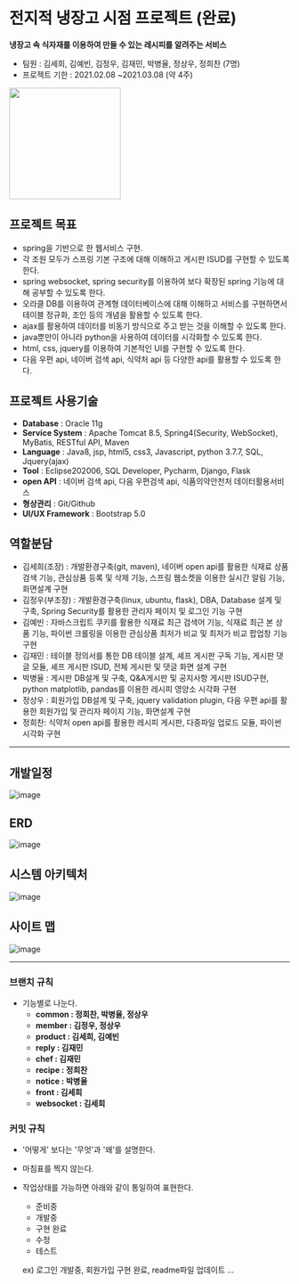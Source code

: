 # 전지적 냉장고 시점 프로젝트 (완료)
**냉장고 속 식자재를 이용하여 만들 수 있는 레시피를 알려주는 서비스**

- 팀원 : 김세희, 김예빈, 김정우, 김재민, 박병율, 정상우, 정희찬 (7명)
- 프로젝트 기한 : 2021.02.08 ~2021.03.08 (약 4주)
<img src="https://user-images.githubusercontent.com/64109506/110205423-30582800-7ebb-11eb-8f1b-e535d0b1584f.png" width="200">
  
## 프로젝트 목표 
- spring을 기반으로 한 웹서비스 구현. 
- 각 조원 모두가 스프링 기본 구조에 대해 이해하고 게시판 ISUD를 구현할 수 있도록 한다.
- spring websocket, spring security를 이용하여 보다 확장된 spring 기능에 대해 공부할 수 있도록 한다.
- 오라클 DB를 이용하여 관계형 데이터베이스에 대해 이해하고 서비스를 구현하면서 테이블 정규화, 조인 등의 개념을 활용할 수 있도록 한다.
- ajax를 활용하여 데이터를 비동기 방식으로 주고 받는 것을 이해할 수 있도록 한다.
- java뿐만이 아니라 python을 사용하여 데이터를 시각화할 수 있도록 한다.
- html, css, jquery를 이용하여 기본적인 UI를 구현할 수 있도록 한다.
- 다음 우편 api, 네이버 검색 api, 식약처 api 등 다양한 api를 활용할 수 있도록 한다.

## 프로젝트 사용기술
- **Database** : Oracle 11g
- **Service System** : Apache Tomcat 8.5, Spring4(Security, WebSocket), MyBatis, RESTful API, Maven
- **Language** : Java8, jsp, html5, css3, Javascript, python 3.7.7, SQL, Jquery(ajax)
- **Tool** : Eclipse202006, SQL Developer, Pycharm, Django, Flask
- **open API** : 네이버 검색 api, 다음 우편검색 api, 식품의약안천처 데이터활용서비스
- **형상관리** : Git/Github
- **UI/UX Framework** : Bootstrap 5.0


   
## 역할분담
- 김세희(조장) : 개발환경구축(git, maven), 네이버 open api를 활용한 식재료 상품검색 기능, 관심상품 등록 및 삭제 기능, 스프링 웹소켓을 이용한 실시간 알림 기능, 화면설계 구현
- 김정우(부조장) : 개발환경구축(linux, ubuntu, flask), DBA, Database 설계 및 구축, Spring Security를 활용한 관리자 페이지 및 로그인 기능 구현
- 김예빈 : 자바스크립트 쿠키를 활용한 식재료 최근 검색어 기능, 식재료 최근 본 상품 기능, 파이썬 크롤링을 이용한 관심상품 최저가 비교 및 최저가 비교 팝업창 기능 구현
- 김재민 : 테이블 정의서를 통한 DB 테이블 설계, 셰프 게시판 구독 기능, 게시판 댓글 모듈, 셰프 게시판 ISUD, 전체 게시판 및 댓글 화면 설계 구현
- 박병율 : 게시판 DB설계 및 구축, Q&A게시판 및 공지사항 게시판 ISUD구현, python matplotlib, pandas를 이용한 레시피 영양소 시각화 구현
- 정상우 : 회원가입 DB설계 및 구축, jquery validation plugin, 다음 우편 api를 활용한 회원가입 및 관리자 페이지 기능, 화면설계 구현
- 정희찬: 식약처 open api를 활용한 레시피 게시판, 다중파일 업로드 모듈, 파이썬 시각화 구현

------

## 개발일정
![image](https://user-images.githubusercontent.com/64109506/111066643-63299e00-8503-11eb-8da2-7d3ba6663537.png)
  


## ERD
![image](https://user-images.githubusercontent.com/64109506/111067113-ee0b9800-8505-11eb-97d8-3b8ebad5a65b.png)

## 시스템 아키텍처
![image](https://user-images.githubusercontent.com/64109506/111067256-cf59d100-8506-11eb-80da-ab310c38c148.png)

## 사이트 맵
![image](https://user-images.githubusercontent.com/64109506/111067276-e00a4700-8506-11eb-8c13-79174faa05cc.png)


----------------

### 브랜치 규칙
- 기능별로 나눈다.
   - **common : 정희찬, 박병율, 정상우**
   - **member : 김정우, 정상우**
   - **product : 김세희, 김예빈**
   - **reply : 김재민**
   - **chef : 김재민**
   - **recipe : 정희찬**
   - **notice : 박병율**
   - **front : 김세희**
   - **websocket : 김세희**
   

### 커밋 규칙
- '어떻게' 보다는 '무엇'과 '왜'를 설명한다.
- 마침표를 찍지 않는다.
- 작업상태를 가능하면 아래와 같이 통일하여 표현한다.
   - 준비중
   - 개발중
   - 구현 완료
   - 수정
   - 테스트
   
   ex) 로그인 개발중, 회원가입 구현 완료, readme파일 업데이트 ...
   
   
